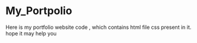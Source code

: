 # My_Portpolio
Here is my portfolio website code , which contains html file css present in it.
hope it may help you
